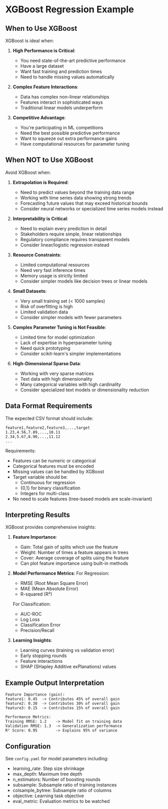 # XGBoost Regression Example

## When to Use XGBoost

XGBoost is ideal when:

1. **High Performance is Critical**:
   - You need state-of-the-art predictive performance
   - Have a large dataset
   - Want fast training and prediction times
   - Need to handle missing values automatically

2. **Complex Feature Interactions**:
   - Data has complex non-linear relationships
   - Features interact in sophisticated ways
   - Traditional linear models underperform

3. **Competitive Advantage**:
   - You're participating in ML competitions
   - Need the best possible predictive performance
   - Want to squeeze out extra performance gains
   - Have computational resources for parameter tuning

## When NOT to Use XGBoost

Avoid XGBoost when:

1. **Extrapolation is Required**:
   - Need to predict values beyond the training data range
   - Working with time series data showing strong trends
   - Forecasting future values that may exceed historical bounds
   - Consider neural networks or specialized time series models instead

2. **Interpretability is Critical**:
   - Need to explain every prediction in detail
   - Stakeholders require simple, linear relationships
   - Regulatory compliance requires transparent models
   - Consider linear/logistic regression instead

3. **Resource Constraints**:
   - Limited computational resources
   - Need very fast inference times
   - Memory usage is strictly limited
   - Consider simpler models like decision trees or linear models

4. **Small Datasets**:
   - Very small training set (< 1000 samples)
   - Risk of overfitting is high
   - Limited validation data
   - Consider simpler models with fewer parameters

5. **Complex Parameter Tuning is Not Feasible**:
   - Limited time for model optimization
   - Lack of expertise in hyperparameter tuning
   - Need quick prototyping
   - Consider scikit-learn's simpler implementations

6. **High-Dimensional Sparse Data**:
   - Working with very sparse matrices
   - Text data with high dimensionality
   - Many categorical variables with high cardinality
   - Consider specialized text models or dimensionality reduction

## Data Format Requirements

The expected CSV format should include:

```
feature1,feature2,feature3,...,target
1.23,4.56,7.89,...,10.11
2.34,5.67,8.90,...,11.12
...
```

Requirements:
- Features can be numeric or categorical
- Categorical features must be encoded
- Missing values can be handled by XGBoost
- Target variable should be:
  - Continuous for regression
  - {0,1} for binary classification
  - Integers for multi-class
- No need to scale features (tree-based models are scale-invariant)

## Interpreting Results

XGBoost provides comprehensive insights:

1. **Feature Importance**:
   - Gain: Total gain of splits which use the feature
   - Weight: Number of times a feature appears in trees
   - Cover: Average coverage of splits using the feature
   - Can plot feature importance using built-in methods

2. **Model Performance Metrics**:
   For Regression:
   - RMSE (Root Mean Square Error)
   - MAE (Mean Absolute Error)
   - R-squared (R²)
   
   For Classification:
   - AUC-ROC
   - Log Loss
   - Classification Error
   - Precision/Recall

3. **Learning Insights**:
   - Learning curves (training vs validation error)
   - Early stopping rounds
   - Feature interactions
   - SHAP (SHapley Additive exPlanations) values

## Example Output Interpretation

```
Feature Importance (gain):
feature1: 0.45  -> Contributes 45% of overall gain
feature2: 0.30  -> Contributes 30% of overall gain
feature3: 0.15  -> Contributes 15% of overall gain

Performance Metrics:
Training RMSE: 1.2    -> Model fit on training data
Validation RMSE: 1.3  -> Generalization performance
R² Score: 0.95        -> Explains 95% of variance
```

## Configuration

See `config.yaml` for model parameters including:
- learning_rate: Step size shrinkage
- max_depth: Maximum tree depth
- n_estimators: Number of boosting rounds
- subsample: Subsample ratio of training instances
- colsample_bytree: Subsample ratio of columns
- objective: Learning task objective
- eval_metric: Evaluation metrics to be watched 
